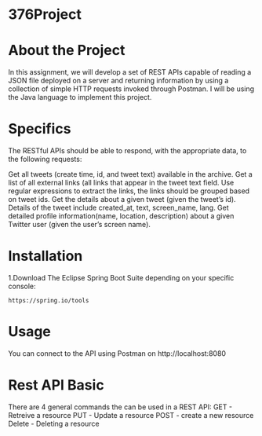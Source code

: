 # 376Project

# About the Project

In this assignment, we will develop a set of REST APIs capable of reading a JSON file deployed on a server and returning information by using a collection of simple HTTP requests invoked through Postman. I will be using the Java language to implement this project.

# Specifics

The RESTful APIs should be able to respond, with the appropriate data, to the following requests:

Get all tweets (create time, id, and tweet text) available in the archive.
Get a list of all external links (all links that appear in the tweet text field. Use regular expressions to extract the links, the links should be grouped based on tweet ids.
Get the details about a given tweet (given the tweet’s id). Details of the tweet include created_at, text, screen_name, lang.
Get detailed profile information(name, location, description) about a given Twitter user (given the user’s screen name).

# Installation

1.Download The Eclipse Spring Boot Suite depending on your specific console:

    https://spring.io/tools
   

# Usage

You can connect to the API using Postman on  http://localhost:8080


# Rest API Basic

There are 4 general commands the can be used in a REST API:
    GET - Retreive a resource
    PUT - Update a resource
    POST - create a new resource
    Delete - Deleting a resource

